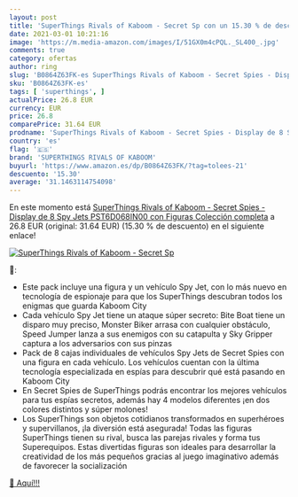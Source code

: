 ```yaml
---
layout: post
title: 'SuperThings Rivals of Kaboom - Secret Sp con un 15.30 % de descuento'
date: 2021-03-01 10:21:16
image: 'https://m.media-amazon.com/images/I/51GX0m4cPQL._SL400_.jpg'
comments: true
category: ofertas
author: ring
slug: 'B0864Z63FK-es SuperThings Rivals of Kaboom - Secret Spies - Display de 8...'
sku: 'B0864Z63FK-es'
tags: [ 'superthings', ]
actualPrice: 26.8 EUR
currency: EUR
price: 26.8
comparePrice: 31.64 EUR
prodname: 'SuperThings Rivals of Kaboom - Secret Spies - Display de 8 Spy Jets  PST6D068IN00  con Figuras  Colección completa'
country: 'es'
flag: '🇪🇸'
brand: 'SUPERTHINGS RIVALS OF KABOOM'
buyurl: 'https://www.amazon.es/dp/B0864Z63FK/?tag=tolees-21'
descuento: '15.30'
average: '31.1463114754098'
---
```


En este momento está [SuperThings Rivals of Kaboom - Secret Spies - Display de 8 Spy Jets  PST6D068IN00  con Figuras  Colección completa](https://www.amazon.es/dp/B0864Z63FK/?tag=tolees-21) a 26.8 EUR (original: 31.64 EUR) (15.30 %  de descuento) en el siguiente enlace!

[![SuperThings Rivals of Kaboom - Secret Sp](https://m.media-amazon.com/images/I/51GX0m4cPQL._SL400_.jpg)](https://www.amazon.es/dp/B0864Z63FK/?tag=tolees-21)

🔎:

- Este pack incluye una figura y un vehículo Spy Jet, con lo más nuevo en tecnología de espionaje para que los SuperThings descubran todos los enigmas que guarda Kaboom City
- Cada vehículo Spy Jet tiene un ataque súper secreto: Bite Boat tiene un disparo muy preciso, Monster Biker arrasa con cualquier obstáculo, Speed Jumper lanza a sus enemigos con su catapulta y Sky Gripper captura a los adversarios con sus pinzas
- Pack de 8 cajas individuales de vehículos Spy Jets de Secret Spies con una figura en cada vehículo. Los vehículos cuentan con la última tecnología especializada en espías para descubrir qué está pasando en Kaboom City
- En Secret Spies de SuperThings podrás encontrar los mejores vehículos para tus espías secretos, además hay 4 modelos diferentes ¡en dos colores distintos y súper molones!
- Los SuperThings son objetos cotidianos transformados en superhéroes y supervillanos, ¡la diversión está asegurada! Todas las figuras SuperThings tienen su rival, busca las parejas rivales y forma tus Superequipos. Estas divertidas figuras son ideales para desarrollar la creatividad de los más pequeños gracias al juego imaginativo además de favorecer la socialización

[🛒 Aquí!!!](https://www.amazon.es/dp/B0864Z63FK/?tag=tolees-21)
